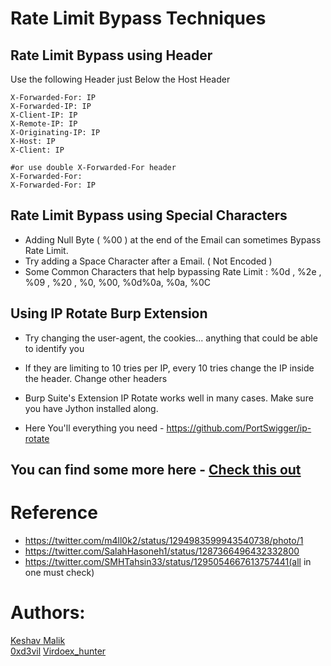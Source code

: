 # Rate Limit Bypass Techniques 

## Rate Limit Bypass using Header 

Use the following Header just Below the Host Header 

```
X-Forwarded-For: IP
X-Forwarded-IP: IP
X-Client-IP: IP
X-Remote-IP: IP
X-Originating-IP: IP
X-Host: IP
X-Client: IP

#or use double X-Forwarded-For header
X-Forwarded-For:
X-Forwarded-For: IP
```

## Rate Limit Bypass using Special Characters 

- Adding Null Byte ( %00 ) at the end of the Email can sometimes Bypass Rate Limit.
- Try adding a Space Character after a Email. ( Not Encoded )
- Some Common Characters that help bypassing Rate Limit : %0d , %2e , %09 , %20 , %0, %00, %0d%0a, %0a, %0C


## Using IP Rotate Burp Extension

- Try changing the user-agent, the cookies... anything that could be able to identify you
- If they are limiting to 10 tries per IP, every 10 tries change the IP inside the header.
  Change other headers
- Burp Suite's Extension IP Rotate works well in many cases. Make sure you have Jython installed along.

- Here You'll everything you need - https://github.com/PortSwigger/ip-rotate


## You can find some more here - [Check this out](https://medium.com/bugbountywriteup/bypassing-rate-limit-like-a-pro-5f3e40250d3c)

# Reference
* https://twitter.com/m4ll0k2/status/1294983599943540738/photo/1
* https://twitter.com/SalahHasoneh1/status/1287366496432332800
* https://twitter.com/SMHTahsin33/status/1295054667613757441(all in one must check)

# Authors:  
[Keshav Malik](https://www.linkedin.com/in/keshav-malik-22478014a) </br>
[0xd3vil](https://linkedin.com/in/0xd3vil)
[Virdoex_hunter](https://twitter.com/Virdoex_hunter)
